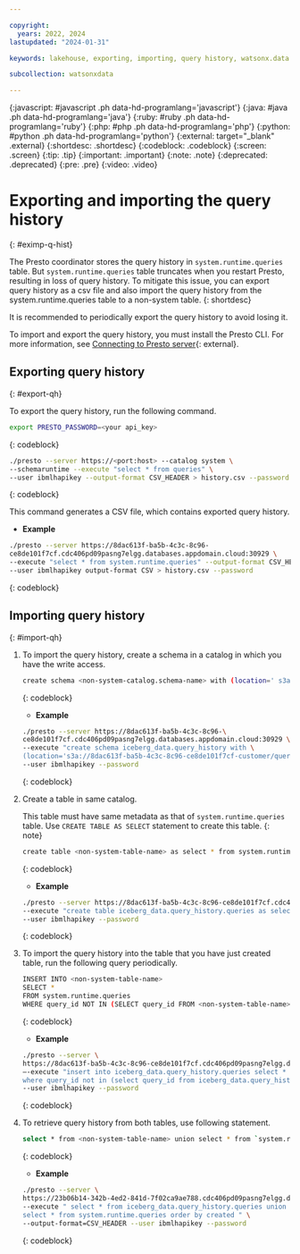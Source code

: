 ```yaml
---

copyright:
  years: 2022, 2024
lastupdated: "2024-01-31"

keywords: lakehouse, exporting, importing, query history, watsonx.data

subcollection: watsonxdata

---
```


{:javascript: #javascript .ph data-hd-programlang='javascript'}
{:java: #java .ph data-hd-programlang='java'}
{:ruby: #ruby .ph data-hd-programlang='ruby'}
{:php: #php .ph data-hd-programlang='php'}
{:python: #python .ph data-hd-programlang='python'}
{:external: target="_blank" .external}
{:shortdesc: .shortdesc}
{:codeblock: .codeblock}
{:screen: .screen}
{:tip: .tip}
{:important: .important}
{:note: .note}
{:deprecated: .deprecated}
{:pre: .pre}
{:video: .video}

# Exporting and importing the query history
{: #eximp-q-hist}

The Presto coordinator stores the query history in `system.runtime.queries` table. But `system.runtime.queries` table truncates when you restart Presto, resulting in loss of query history.
To mitigate this issue, you can export query history as a csv file and also import the query history from the system.runtime.queries table to a non-system table.
{: shortdesc}

It is recommended to periodically export the query history to avoid losing it.

To import and export the query history, you must install the Presto CLI. For more information, see [Connecting to Presto server](watsonxdata?topic=watsonxdata-con-presto-serv){: external}.

## Exporting query history
{: #export-qh}

To export the query history, run the following command.

```bash
export PRESTO_PASSWORD=<your api_key>
```
{: codeblock}


```bash
./presto --server https://<port:host> --catalog system \
--schemaruntime --execute "select * from queries" \
--user ibmlhapikey --output-format CSV_HEADER > history.csv --password
```
{: codeblock}

This command generates a CSV file, which contains exported query history.

- **Example**

```bash
./presto --server https://8dac613f-ba5b-4c3c-8c96-
ce8de101f7cf.cdc406pd09pasng7elgg.databases.appdomain.cloud:30929 \
--execute "select * from system.runtime.queries" --output-format CSV_HEADER \
--user ibmlhapikey output-format CSV > history.csv --password
```
{: codeblock}

## Importing query history
{: #import-qh}

1. To import the query history, create a schema in a catalog in which you have the write access.

    ```bash
    create schema <non-system-catalog.schema-name> with (location=' s3a://<bucket-name>/<schema-name>')
    ```
    {: codeblock}

    - **Example**

    ```bash
    ./presto --server https://8dac613f-ba5b-4c3c-8c96-\
    ce8de101f7cf.cdc406pd09pasng7elgg.databases.appdomain.cloud:30929 \
    --execute "create schema iceberg_data.query_history with \
    (location='s3a://8dac613f-ba5b-4c3c-8c96-ce8de101f7cf-customer/query_history')" \
    --user ibmlhapikey --password
    ```
    {: codeblock}

2. Create a table in same catalog.

    This table must have same metadata as that of `system.runtime.queries` table. Use `CREATE TABLE AS SELECT` statement to create this table.
    {: note}

    ```bash
    create table <non-system-table-name> as select * from system.runtime.queries where 1=0;
    ```
    {: codeblock}

    - **Example**

    ```bash
    ./presto --server https://8dac613f-ba5b-4c3c-8c96-ce8de101f7cf.cdc406pd09pasng7elgg.databases.appdomain.cloud:30929
    --execute "create table iceberg_data.query_history.queries as select * from system.runtime.queries where 1=0"
    --user ibmlhapikey --password
    ```
    {: codeblock}

3. To import the query history into the table that you have just created table, run the following query periodically.

    ```bash
    INSERT INTO <non-system-table-name>
    SELECT *
    FROM system.runtime.queries
    WHERE query_id NOT IN (SELECT query_id FROM <non-system-table-name>);
    ```
    {: codeblock}

    - **Example**

    ```bash
    ./presto --server \
    https://8dac613f-ba5b-4c3c-8c96-ce8de101f7cf.cdc406pd09pasng7elgg.databases.appdomain.cloud:3092 \
    –-execute "insert into iceberg_data.query_history.queries select * from system. runtime.queries \
    where query_id not in (select query_id from iceberg_data.query_history.queries)"
    --user ibmlhapikey --password
    ```
    {: codeblock}

4. To retrieve query history from both tables, use following statement.

    ```bash
    select * from <non-system-table-name> union select * from `system.runtime.queries` order by created;
    ```
    {: codeblock}

    - **Example**

    ```bash
    ./presto --server \
    https://23b06b14-342b-4ed2-841d-7f02ca9ae788.cdc406pd09pasng7elgg.databases.appdomain.cloud:31530 \
    --execute " select * from iceberg_data.query_history.queries union \
    select * from system.runtime.queries order by created " \
    --output-format=CSV_HEADER --user ibmlhapikey --password
    ```
    {: codeblock}
